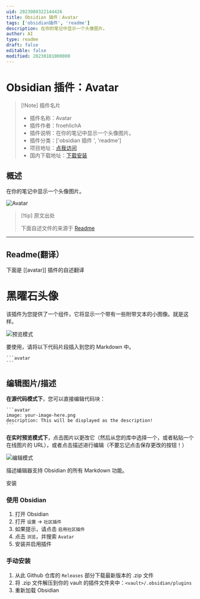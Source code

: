 ```yaml
---
uid: 2023080322144426
title: Obsidian 插件：Avatar
tags: ['obsidian插件', 'readme']
description: 在你的笔记中显示一个头像图片。
author: AI
type: readme
draft: false
editable: false
modified: 20230101000000
---
```


# Obsidian 插件：Avatar

> [!Note] 插件名片
> - 插件名称：Avatar
> - 插件作者：froehlichA
> - 插件说明：在你的笔记中显示一个头像图片。
> - 插件分类：['obsidian 插件 ', 'readme']
> - 项目地址：[点我访问](https://github.com/froehlichA/obsidian-avatar)
> - 国内下载地址：[下载安装](https://pkmer.cn/products/plugin/pluginMarket/?avatar)

## 概述

在你的笔记中显示一个头像图片。

![Avatar](https://cdn.pkmer.cn/covers/avatar.png!pkmer)

> [!tip] 原文出处
>
>下面自述文件的来源于 [Readme](https://ghproxy.net/https://raw.githubusercontent.com/froehlichA/obsidian-avatar/master/README.md)

---

## Readme(翻译）

下面是 [[avatar]] 插件的自述翻译

# 黑曜石头像

该插件为您提供了一个组件，它将显示一个带有一些附带文本的小图像。就是这样。

![预览模式](./docs/avatar_preview.PNG)

要使用，请将以下代码片段插入到您的 Markdown 中。

````
```avatar
```
````

## 编辑图片/描述

**在源代码模式下**，您可以直接编辑代码块：

````
```avatar
image: your-image-here.png
description: This will be displayed as the description!
```
````

**在实时预览模式下**，点击图片以更改它（然后从您的库中选择一个，或者粘贴一个在线图片的 URL），或者点击描述进行编辑（不要忘记点击保存更改的按钮！）

![编辑模式](./docs/avatar_edit.PNG)

描述编辑器支持 Obsidian 的所有 Markdown 功能。

安装

### 使用 Obsidian

1. 打开 Obsidian
2. 打开 `设置` -> `社区插件`
3. 如果提示，请点击 `启用社区插件`
4. 点击 `浏览`，并搜索 `Avatar`
5. 安装并启用插件

### 手动安装

1. 从此 Github 仓库的 `Releases` 部分下载最新版本的 .zip 文件
2. 将 .zip 文件解压到你的 vault 的插件文件夹中：`<vault>/.obsidian/plugins`
3. 重新加载 Obsidian



